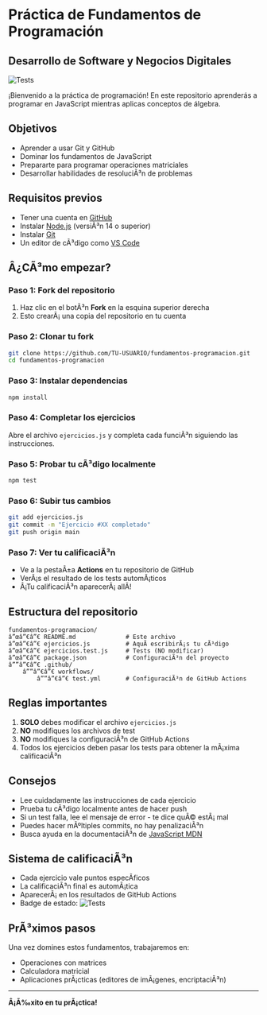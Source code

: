 # Práctica de Fundamentos de Programación
## Desarrollo de Software y Negocios Digitales

![Tests](https://github.com/TU-USUARIO/fundamentos-programacion/actions/workflows/test.yml/badge.svg)

¡Bienvenido a la práctica de programación! En este repositorio aprenderás a programar en JavaScript mientras aplicas conceptos de álgebra.

## Objetivos

- Aprender a usar Git y GitHub
- Dominar los fundamentos de JavaScript
- Prepararte para programar operaciones matriciales
- Desarrollar habilidades de resoluciÃ³n de problemas

## Requisitos previos

- Tener una cuenta en [GitHub](https://github.com)
- Instalar [Node.js](https://nodejs.org) (versiÃ³n 14 o superior)
- Instalar [Git](https://git-scm.com)
- Un editor de cÃ³digo como [VS Code](https://code.visualstudio.com)

## Â¿CÃ³mo empezar?

### Paso 1: Fork del repositorio
1. Haz clic en el botÃ³n **Fork** en la esquina superior derecha
2. Esto crearÃ¡ una copia del repositorio en tu cuenta

### Paso 2: Clonar tu fork
```bash
git clone https://github.com/TU-USUARIO/fundamentos-programacion.git
cd fundamentos-programacion
```

### Paso 3: Instalar dependencias
```bash
npm install
```

### Paso 4: Completar los ejercicios
Abre el archivo `ejercicios.js` y completa cada funciÃ³n siguiendo las instrucciones.

### Paso 5: Probar tu cÃ³digo localmente
```bash
npm test
```

### Paso 6: Subir tus cambios
```bash
git add ejercicios.js
git commit -m "Ejercicio #XX completado"
git push origin main
```

### Paso 7: Ver tu calificaciÃ³n
- Ve a la pestaÃ±a **Actions** en tu repositorio de GitHub
- VerÃ¡s el resultado de los tests automÃ¡ticos
- Â¡Tu calificaciÃ³n aparecerÃ¡ allÃ­!

## Estructura del repositorio

```
fundamentos-programacion/
â”œâ”€â”€ README.md              # Este archivo
â”œâ”€â”€ ejercicios.js          # AquÃ­ escribirÃ¡s tu cÃ³digo
â”œâ”€â”€ ejercicios.test.js     # Tests (NO modificar)
â”œâ”€â”€ package.json           # ConfiguraciÃ³n del proyecto
â””â”€â”€ .github/
    â””â”€â”€ workflows/
        â””â”€â”€ test.yml       # ConfiguraciÃ³n de GitHub Actions
```

## Reglas importantes

1. **SOLO** debes modificar el archivo `ejercicios.js`
2. **NO** modifiques los archivos de test
3. **NO** modifiques la configuraciÃ³n de GitHub Actions
4. Todos los ejercicios deben pasar los tests para obtener la mÃ¡xima calificaciÃ³n

## Consejos

- Lee cuidadamente las instrucciones de cada ejercicio
- Prueba tu cÃ³digo localmente antes de hacer push
- Si un test falla, lee el mensaje de error - te dice quÃ© estÃ¡ mal
- Puedes hacer mÃºltiples commits, no hay penalizaciÃ³n
- Busca ayuda en la documentaciÃ³n de [JavaScript MDN](https://developer.mozilla.org/es/docs/Web/JavaScript)

## Sistema de calificaciÃ³n

- Cada ejercicio vale puntos especÃ­ficos
- La calificaciÃ³n final es automÃ¡tica
- AparecerÃ¡ en los resultados de GitHub Actions
- Badge de estado: ![Tests](../../actions/workflows/test.yml/badge.svg)

## PrÃ³ximos pasos

Una vez domines estos fundamentos, trabajaremos en:
- Operaciones con matrices
- Calculadora matricial
- Aplicaciones prÃ¡cticas (editores de imÃ¡genes, encriptaciÃ³n)

---

**Â¡Ã‰xito en tu prÃ¡ctica!**
